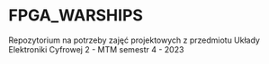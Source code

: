 # FPGA_WARSHIPS
Repozytorium na potrzeby zajęć projektowych z przedmiotu Układy Elektroniki Cyfrowej 2 - MTM semestr 4 - 2023
